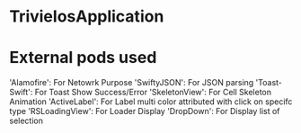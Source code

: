 # TrivieIosApplication
# External pods used
  'Alamofire':  For Netowrk Purpose 
  'SwiftyJSON':  For JSON parsing
  'Toast-Swift':  For Toast Show Success/Error
  'SkeletonView':  For Cell Skeleton Animation
  'ActiveLabel':  For Label multi color attributed with click on specifc type
  'RSLoadingView':  For Loader Display
  'DropDown':  For Display list of selection
